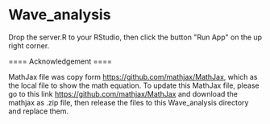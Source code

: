 # Wave_analysis
Drop the server.R to your RStudio, then click the button "Run App" on the up right corner.

==== Acknowledgement ====

MathJax file was copy form https://github.com/mathjax/MathJax, which as the local file to show the math equation.
To update this MathJax file, please go to this link https://github.com/mathjax/MathJax and download the mathjax as .zip file, then release the files to this Wave_analysis directory and replace them.
